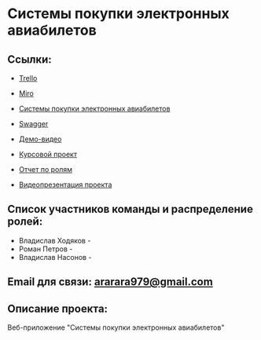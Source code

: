 ﻿# Системы покупки электронных авиабилетов


## Ссылки: 
-  [Trello](https://trello.com/b/nMqrOxFm/e-ticket-purchase-systems)
-  [Miro](   )

-  [Системы покупки электронных авиабилетов](https://magnatm.pythonanywhere.com)
-  [Swagger](https://magnatm.pythonanywhere.com/api-doc/)
-  [Демо-видео](https://youtu.be/GfDFHuRXeYo)
-  [Курсовой проект](https://github.com/molochk0/AttractionsCatalog/blob/master/Documents/Course_project.pdf)
-  [Отчет по ролям](https://github.com/molochk0/AttractionsCatalog/blob/master/Documents/RoleReport_3att.pdf)
-  [Видеопрезентация проекта](https://youtu.be/t9Cunp47jYw)

## Список участников команды  и распределение ролей:
-  Владислав Ходяков - 
-  Роман Петров - 
-  Владислав Насонов  - 

## Email для связи: ararara979@gmail.com


## Описание проекта:

 Веб-приложение "Системы покупки электронных авиабилетов"
